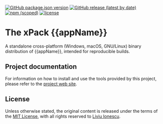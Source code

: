 [![GitHub package.json version](https://img.shields.io/github/package-json/v/xpack-dev-tools/{{gitHubProjectName}})](https://github.com/xpack-dev-tools/{{gitHubProjectName}}/blob/xpack/package.json)
[![GitHub release (latest by date)](https://img.shields.io/github/v/release/xpack-dev-tools/{{gitHubProjectName}})](https://github.com/xpack-dev-tools/{{gitHubProjectName}}/releases/)
[![npm (scoped)](https://img.shields.io/npm/v/@xpack-dev-tools/{{appLcName}}.svg?color=blue)](https://www.npmjs.com/package/@xpack-dev-tools/{{appLcName}}/)
[![license](https://img.shields.io/github/license/xpack-dev-tools/{{gitHubProjectName}})](https://github.com/xpack-dev-tools/{{gitHubProjectName}}/blob/xpack/LICENSE)

# The xPack {{appName}}

A standalone cross-platform (Windows, macOS, GNU/Linux)
binary distribution of {{appName}},
intended for reproducible builds.

## Project documentation

For information on how to install and use the tools provided by this project,
please refer to the
[project web site](https://xpack-dev-tools.github.io/{{gitHubProjectName}}/).

## License

Unless otherwise stated, the original content is released under the terms of the
[MIT License](https://opensource.org/licenses/mit/),
with all rights reserved to
[Liviu Ionescu](https://github.com/ilg-ul).
